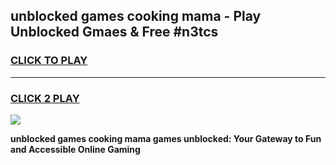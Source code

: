
## unblocked games cooking mama - Play Unblocked Gmaes & Free #n3tcs
<h3>
<a href="https://news.freeplayer.one?title=unblocked_games_cooking_mama&ref=03M">CLICK TO PLAY</a></h3>
<hr>

<h3>
<a href="https://news.freeplayer.one?title=unblocked_games_cooking_mama&ref=03M">CLICK 2 PLAY</a>
  
</h3>

<a href="https://news.freeplayer.one?title=unblocked_games_cooking_mama&ref=03M"><img src="https://clearcache.store/games.png"></a>


**unblocked games cooking mama games unblocked: Your Gateway to Fun and Accessible Online Gaming**
